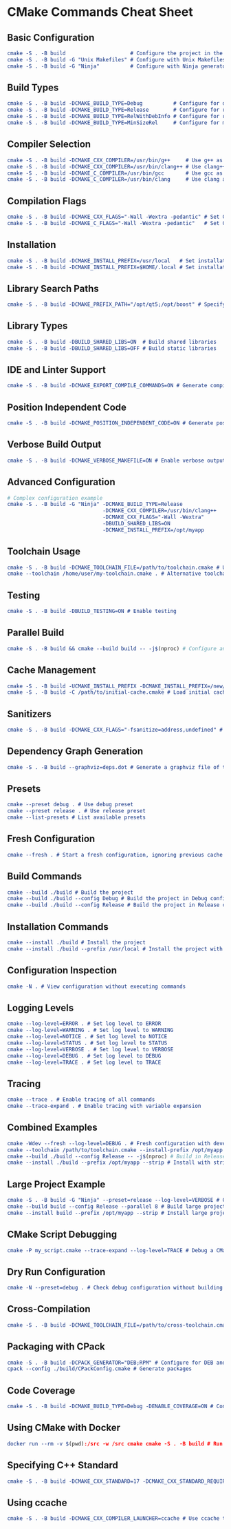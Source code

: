 # CMake Commands Cheat Sheet

## Basic Configuration

```cmake
cmake -S . -B build                     # Configure the project in the 'build' directory
cmake -S . -B build -G "Unix Makefiles" # Configure with Unix Makefiles generator
cmake -S . -B build -G "Ninja"          # Configure with Ninja generator
```

## Build Types

```cmake
cmake -S . -B build -DCMAKE_BUILD_TYPE=Debug          # Configure for debug build
cmake -S . -B build -DCMAKE_BUILD_TYPE=Release        # Configure for release build
cmake -S . -B build -DCMAKE_BUILD_TYPE=RelWithDebInfo # Configure for release build with debug info
cmake -S . -B build -DCMAKE_BUILD_TYPE=MinSizeRel     # Configure for minimum size release
```

## Compiler Selection

```cmake
cmake -S . -B build -DCMAKE_CXX_COMPILER=/usr/bin/g++     # Use g++ as C++ compiler
cmake -S . -B build -DCMAKE_CXX_COMPILER=/usr/bin/clang++ # Use clang++ as C++ compiler
cmake -S . -B build -DCMAKE_C_COMPILER=/usr/bin/gcc       # Use gcc as C compiler
cmake -S . -B build -DCMAKE_C_COMPILER=/usr/bin/clang     # Use clang as C compiler
```

## Compilation Flags

```cmake
cmake -S . -B build -DCMAKE_CXX_FLAGS="-Wall -Wextra -pedantic" # Set C++ compilation flags
cmake -S . -B build -DCMAKE_C_FLAGS="-Wall -Wextra -pedantic"   # Set C compilation flags
```

## Installation

```cmake
cmake -S . -B build -DCMAKE_INSTALL_PREFIX=/usr/local   # Set installation prefix to /usr/local
cmake -S . -B build -DCMAKE_INSTALL_PREFIX=$HOME/.local # Set installation prefix to user's local directory
```

## Library Search Paths

```cmake
cmake -S . -B build -DCMAKE_PREFIX_PATH="/opt/qt5;/opt/boost" # Specify additional paths to search for libraries
```

## Library Types

```cmake
cmake -S . -B build -DBUILD_SHARED_LIBS=ON  # Build shared libraries
cmake -S . -B build -DBUILD_SHARED_LIBS=OFF # Build static libraries
```

## IDE and Linter Support

```cmake
cmake -S . -B build -DCMAKE_EXPORT_COMPILE_COMMANDS=ON # Generate compile_commands.json for IDE and linter support
```

## Position Independent Code

```cmake
cmake -S . -B build -DCMAKE_POSITION_INDEPENDENT_CODE=ON # Generate position-independent code
```

## Verbose Build Output

```cmake
cmake -S . -B build -DCMAKE_VERBOSE_MAKEFILE=ON # Enable verbose output during build
```

## Advanced Configuration

```cmake
# Complex configuration example
cmake -S . -B build -G "Ninja" -DCMAKE_BUILD_TYPE=Release 
                               -DCMAKE_CXX_COMPILER=/usr/bin/clang++ 
                               -DCMAKE_CXX_FLAGS="-Wall -Wextra" 
                               -DBUILD_SHARED_LIBS=ON 
                               -DCMAKE_INSTALL_PREFIX=/opt/myapp 
```

## Toolchain Usage

```cmake
cmake -S . -B build -DCMAKE_TOOLCHAIN_FILE=/path/to/toolchain.cmake # Use a specific toolchain file
cmake --toolchain /home/user/my-toolchain.cmake . # Alternative toolchain specification
```

## Testing

```cmake
cmake -S . -B build -DBUILD_TESTING=ON # Enable testing
```

## Parallel Build

```cmake
cmake -S . -B build && cmake --build build -- -j$(nproc) # Configure and build using all available cores
```

## Cache Management

```cmake
cmake -S . -B build -UCMAKE_INSTALL_PREFIX -DCMAKE_INSTALL_PREFIX=/new/path # Unset a cached variable and set a new value
cmake -S . -B build -C /path/to/initial-cache.cmake # Load initial cache file
```

## Sanitizers

```cmake
cmake -S . -B build -DCMAKE_CXX_FLAGS="-fsanitize=address,undefined" # Enable Address and Undefined Behavior Sanitizers
```

## Dependency Graph Generation

```cmake
cmake -S . -B build --graphviz=deps.dot # Generate a graphviz file of the dependency graph
```

## Presets

```cmake
cmake --preset debug . # Use debug preset
cmake --preset release . # Use release preset
cmake --list-presets # List available presets
```

## Fresh Configuration

```cmake
cmake --fresh . # Start a fresh configuration, ignoring previous cache
```

## Build Commands

```cmake
cmake --build ./build # Build the project
cmake --build ./build --config Debug # Build the project in Debug configuration
cmake --build ./build --config Release # Build the project in Release configuration
```

## Installation Commands

```cmake
cmake --install ./build # Install the project
cmake --install ./build --prefix /usr/local # Install the project with a specific prefix
```

## Configuration Inspection

```cmake
cmake -N . # View configuration without executing commands
```

## Logging Levels

```cmake
cmake --log-level=ERROR . # Set log level to ERROR
cmake --log-level=WARNING . # Set log level to WARNING
cmake --log-level=NOTICE . # Set log level to NOTICE
cmake --log-level=STATUS . # Set log level to STATUS
cmake --log-level=VERBOSE . # Set log level to VERBOSE
cmake --log-level=DEBUG . # Set log level to DEBUG
cmake --log-level=TRACE . # Set log level to TRACE
```

## Tracing

```cmake
cmake --trace . # Enable tracing of all commands
cmake --trace-expand . # Enable tracing with variable expansion
```

## Combined Examples

```cmake
cmake -Wdev --fresh --log-level=DEBUG . # Fresh configuration with developer warnings and debug logging
cmake --toolchain /path/to/toolchain.cmake --install-prefix /opt/myapp --preset release . # Use toolchain, set install prefix, and use release preset
cmake --build ./build --config Release -- -j$(nproc) # Build in Release config using all cores
cmake --install ./build --prefix /opt/myapp --strip # Install with stripping symbols
```

## Large Project Example

```cmake
cmake -S . -B build -G "Ninja" --preset=release --log-level=VERBOSE # Configure large project
cmake --build build --config Release --parallel 8 # Build large project using 8 cores
cmake --install build --prefix /opt/myapp --strip # Install large project
```

## CMake Script Debugging

```cmake
cmake -P my_script.cmake --trace-expand --log-level=TRACE # Debug a CMake script
```

## Dry Run Configuration

```cmake
cmake -N --preset=debug . # Check debug configuration without building
```

## Cross-Compilation

```cmake
cmake -S . -B build -DCMAKE_TOOLCHAIN_FILE=/path/to/cross-toolchain.cmake # Configure for cross-compilation
```

## Packaging with CPack

```cmake
cmake -S . -B build -DCPACK_GENERATOR="DEB;RPM" # Configure for DEB and RPM package generation
cpack --config ./build/CPackConfig.cmake # Generate packages
```

## Code Coverage

```cmake
cmake -S . -B build -DCMAKE_BUILD_TYPE=Debug -DENABLE_COVERAGE=ON # Configure for code coverage analysis
```

## Using CMake with Docker

```cmake
docker run --rm -v $(pwd):/src -w /src cmake cmake -S . -B build # Run CMake in a Docker container
```

## Specifying C++ Standard

```cmake
cmake -S . -B build -DCMAKE_CXX_STANDARD=17 -DCMAKE_CXX_STANDARD_REQUIRED=ON # Use C++17 and require it
```

## Using ccache

```cmake
cmake -S . -B build -DCMAKE_CXX_COMPILER_LAUNCHER=ccache # Use ccache to speed up repeated builds
```
